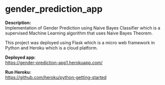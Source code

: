 # gender_prediction_app

<b>Description:</b><br>
Implementation of Gender Prediction using Naive Bayes Classifier which is a supervised Machine Learning algorithm that uses Naive Bayes Theorem.

This project was deployed using Flask which is a micro web framework in Python and Heroku which is a cloud platform.

<b>Deployed app:</b><br>
https://gender-prediction-app1.herokuapp.com/

<b>Run Heroku:</b><br>
https://github.com/heroku/python-getting-started

